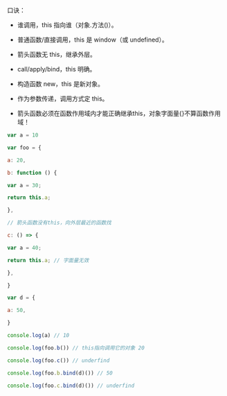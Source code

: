口诀：
- 谁调用，this 指向谁（对象.方法()）。
- 普通函数/直接调用，this 是 window（或 undefined）。
- 箭头函数无 this，继承外层。
- call/apply/bind，this 明确。
- 构造函数 new，this 是新对象。
- 作为参数传递，调用方式定 this。

- 箭头函数必须在函数作用域内才能正确继承this，对象字面量{}不算函数作用域！
```js
var a = 10

var foo = {

a: 20,

b: function () {

var a = 30;

return this.a;

},

// 箭头函数没有this，向外层最近的函数找

c: () => {

var a = 40;

return this.a; // 字面量无效

},

}

var d = {

a: 50,

}

console.log(a) // 10

console.log(foo.b()) // this指向调用它的对象 20

console.log(foo.c()) // underfind

console.log(foo.b.bind(d)()) // 50

console.log(foo.c.bind(d)()) // underfind
```